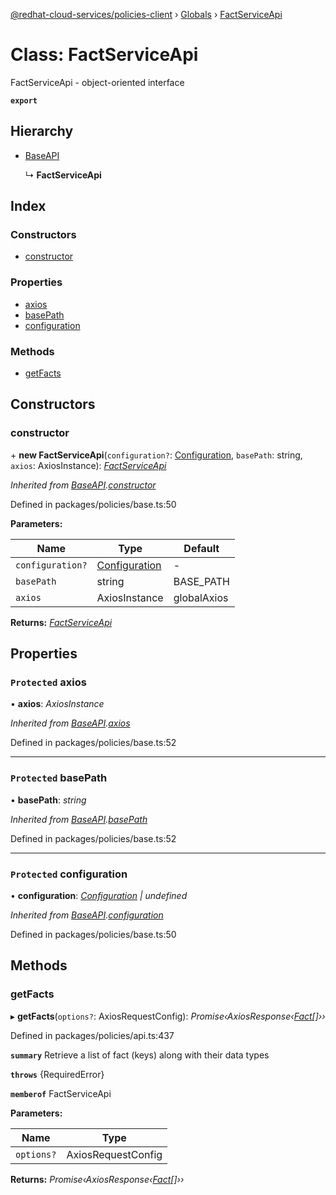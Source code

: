 [@redhat-cloud-services/policies-client](../README.md) › [Globals](../globals.md) › [FactServiceApi](factserviceapi.md)

# Class: FactServiceApi

FactServiceApi - object-oriented interface

**`export`** 

## Hierarchy

* [BaseAPI](baseapi.md)

  ↳ **FactServiceApi**

## Index

### Constructors

* [constructor](factserviceapi.md#constructor)

### Properties

* [axios](factserviceapi.md#protected-axios)
* [basePath](factserviceapi.md#protected-basepath)
* [configuration](factserviceapi.md#protected-configuration)

### Methods

* [getFacts](factserviceapi.md#getfacts)

## Constructors

###  constructor

\+ **new FactServiceApi**(`configuration?`: [Configuration](configuration.md), `basePath`: string, `axios`: AxiosInstance): *[FactServiceApi](factserviceapi.md)*

*Inherited from [BaseAPI](baseapi.md).[constructor](baseapi.md#constructor)*

Defined in packages/policies/base.ts:50

**Parameters:**

Name | Type | Default |
------ | ------ | ------ |
`configuration?` | [Configuration](configuration.md) | - |
`basePath` | string | BASE_PATH |
`axios` | AxiosInstance | globalAxios |

**Returns:** *[FactServiceApi](factserviceapi.md)*

## Properties

### `Protected` axios

• **axios**: *AxiosInstance*

*Inherited from [BaseAPI](baseapi.md).[axios](baseapi.md#protected-axios)*

Defined in packages/policies/base.ts:52

___

### `Protected` basePath

• **basePath**: *string*

*Inherited from [BaseAPI](baseapi.md).[basePath](baseapi.md#protected-basepath)*

Defined in packages/policies/base.ts:52

___

### `Protected` configuration

• **configuration**: *[Configuration](configuration.md) | undefined*

*Inherited from [BaseAPI](baseapi.md).[configuration](baseapi.md#protected-configuration)*

Defined in packages/policies/base.ts:50

## Methods

###  getFacts

▸ **getFacts**(`options?`: AxiosRequestConfig): *Promise‹AxiosResponse‹[Fact](../interfaces/fact.md)[]››*

Defined in packages/policies/api.ts:437

**`summary`** Retrieve a list of fact (keys) along with their data types

**`throws`** {RequiredError}

**`memberof`** FactServiceApi

**Parameters:**

Name | Type |
------ | ------ |
`options?` | AxiosRequestConfig |

**Returns:** *Promise‹AxiosResponse‹[Fact](../interfaces/fact.md)[]››*

